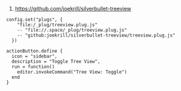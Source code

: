 
1. https://github.com/joekrill/silverbullet-treeview

```space-lua
config.set("plugs", {
    "file:/_plug/treeview.plug.js"
    -- "file://.space/_plug/treeview.plug.js"
    -- "github:joekrill/silverbullet-treeview/treeview.plug.js"
  })

actionButton.define {
  icon = "sidebar",
  description = "Toggle Tree View",
  run = function()
    editor.invokeCommand("Tree View: Toggle")
  end
}
```
